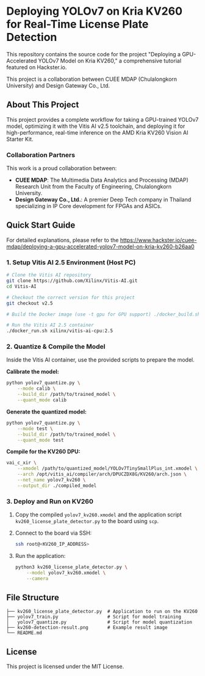 # Deploying YOLOv7 on Kria KV260 for Real-Time License Plate Detection

This repository contains the source code for the project "Deploying a 
GPU-Accelerated YOLOv7 Model on Kria KV260," a comprehensive tutorial 
featured on Hackster.io.

This project is a collaboration between CUEE MDAP (Chulalongkorn University) 
and Design Gateway Co., Ltd.

## About This Project

This project provides a complete workflow for taking a GPU-trained YOLOv7 model, 
optimizing it with the Vitis AI v2.5 toolchain, and deploying it for 
high-performance, real-time inference on the AMD Kria KV260 Vision AI Starter Kit.

### Collaboration Partners

This work is a proud collaboration between:

- **CUEE MDAP**: The Multimedia Data Analytics and Processing (MDAP) Research Unit 
  from the Faculty of Engineering, Chulalongkorn University.
- **Design Gateway Co., Ltd.**: A premier Deep Tech company in Thailand specializing 
  in IP Core development for FPGAs and ASICs.

## Quick Start Guide

For detailed explanations, please refer to the 
https://www.hackster.io/cuee-mdap/deploying-a-gpu-accelerated-yolov7-model-on-kria-kv260-b26aa0 

### 1. Setup Vitis AI 2.5 Environment (Host PC)

```bash
# Clone the Vitis AI repository
git clone https://github.com/Xilinx/Vitis-AI.git
cd Vitis-AI

# Checkout the correct version for this project
git checkout v2.5

# Build the Docker image (use -t gpu for GPU support) ./docker_build.sh

# Run the Vitis AI 2.5 container
./docker_run.sh xilinx/vitis-ai-cpu:2.5
```

### 2. Quantize & Compile the Model

Inside the Vitis AI container, use the provided scripts to prepare the model.

**Calibrate the model:**
```bash
python yolov7_quantize.py \
    --mode calib \
    --build_dir /path/to/trained_model \
    --quant_mode calib
```

**Generate the quantized model:**
```bash
python yolov7_quantize.py \
    --mode test \
    --build_dir /path/to/trained_model \
    --quant_mode test
```

**Compile for the KV260 DPU:**
```bash
vai_c_xir \
    --xmodel /path/to/quantized_model/YOLOv7TinySmallPlus_int.xmodel \
    --arch /opt/vitis_ai/compiler/arch/DPUCZDX8G/KV260/arch.json \
    --net_name yolov7_kv260 \
    --output_dir ./compiled_model
```

### 3. Deploy and Run on KV260

1. Copy the compiled `yolov7_kv260.xmodel` and the application script 
   `kv260_license_plate_detector.py` to the board using `scp`.

2. Connect to the board via SSH:
   ```bash
   ssh root@<KV260_IP_ADDRESS>
   ```

3. Run the application:
   ```bash
   python3 kv260_license_plate_detector.py \
       --model yolov7_kv260.xmodel \
       --camera
   ```

## File Structure

```
├── kv260_license_plate_detector.py  # Application to run on the KV260
├── yolov7_train.py                  # Script for model training
│   yolov7_quantize.py               # Script for model quantization
├── kv260-detection-result.png       # Example result image
└── README.md
```

## License

This project is licensed under the MIT License.
